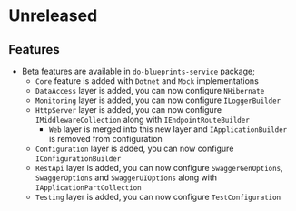 # Unreleased

## Features

- Beta features are available in `do-blueprints-service` package;
  - `Core` feature is added with `Dotnet` and `Mock` implementations
  - `DataAccess` layer is added, you can now configure `NHibernate`
  - `Monitoring` layer is added, you can now configure `ILoggerBuilder`
  - `HttpServer` layer is added, you can now configure
    `IMiddlewareCollection` along with `IEndpointRouteBuilder`
    - `Web` layer is merged into this new layer and `IApplicationBuilder` is
      removed from configuration
  - `Configuration` layer is added, you can now configure
    `IConfigurationBuilder`
  - `RestApi` layer is added, you can now configure `SwaggerGenOptions`,
    `SwaggerOptions` and `SwaggerUIOptions` along with
    `IApplicationPartCollection`
  - `Testing` layer is added, you can now configure `TestConfiguration`

